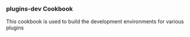 ### plugins-dev Cookbook

This cookbook is used to build the development environments for various plugins
